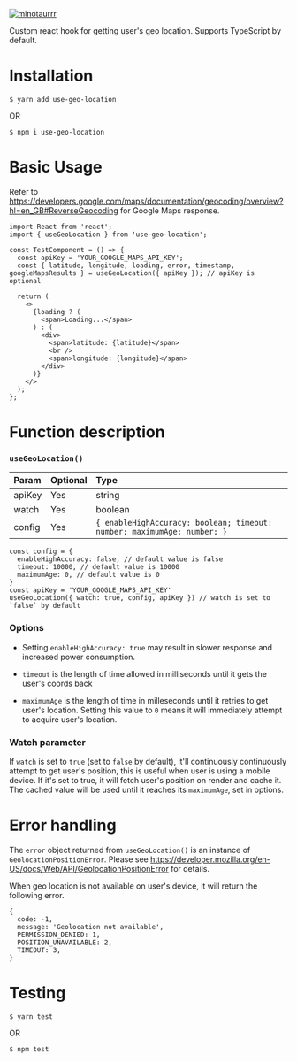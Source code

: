 [![minotaurrr](https://circleci.com/gh/minotaurrr/use-geo-location.svg?style=shield)](https://github.com/minotaurrr/use-geo-location)

Custom react hook for getting user's geo location. Supports TypeScript by default.

# Installation

```
$ yarn add use-geo-location
```

OR

```
$ npm i use-geo-location
```

# Basic Usage

Refer to https://developers.google.com/maps/documentation/geocoding/overview?hl=en_GB#ReverseGeocoding for Google Maps response.

```
import React from 'react';
import { useGeoLocation } from 'use-geo-location';

const TestComponent = () => {
  const apiKey = 'YOUR_GOOGLE_MAPS_API_KEY';
  const { latitude, longitude, loading, error, timestamp, googleMapsResults } = useGeoLocation({ apiKey }); // apiKey is optional

  return (
    <>
      {loading ? (
        <span>Loading...</span>
      ) : (
        <div>
          <span>latitude: {latitude}</span>
          <br />
          <span>longitude: {longitude}</span>
        </div>
      )}
    </>
  );
};

```

# Function description

### `useGeoLocation()`

| Param  | Optional | Type                                                                    |
| :----- | :------- | :---------------------------------------------------------------------- |
| apiKey | Yes      | string                                                                  |
| watch  | Yes      | boolean                                                                 |
| config | Yes      | `{ enableHighAccuracy: boolean; timeout: number; maximumAge: number; }` |

```
const config = {
  enableHighAccuracy: false, // default value is false
  timeout: 10000, // default value is 10000
  maximumAge: 0, // default value is 0
}
const apiKey = 'YOUR_GOOGLE_MAPS_API_KEY'
useGeoLocation({ watch: true, config, apiKey }) // watch is set to `false` by default
```

### Options

- Setting `enableHighAccuracy: true` may result in slower response and increased power consumption.

- `timeout` is the length of time allowed in milliseconds until it gets the user's coords back

- `maximumAge` is the length of time in milleseconds until it retries to get user's location. Setting this value to `0` means it will immediately attempt to acquire user's location.

### Watch parameter

If `watch` is set to `true` (set to `false` by default), it'll continuously continuously attempt to get user's position, this is useful when user is using a mobile device.
If it's set to true, it will fetch user's position on render and cache it. The cached value will be used until it reaches its `maximumAge`, set in options.

# Error handling

The `error` object returned from `useGeoLocation()` is an instance of `GeolocationPositionError`.
Please see https://developer.mozilla.org/en-US/docs/Web/API/GeolocationPositionError for details.

When geo location is not available on user's device, it will return the following error.

```
{
  code: -1,
  message: 'Geolocation not available',
  PERMISSION_DENIED: 1,
  POSITION_UNAVAILABLE: 2,
  TIMEOUT: 3,
}
```

# Testing

```
$ yarn test
```

OR

```
$ npm test
```
